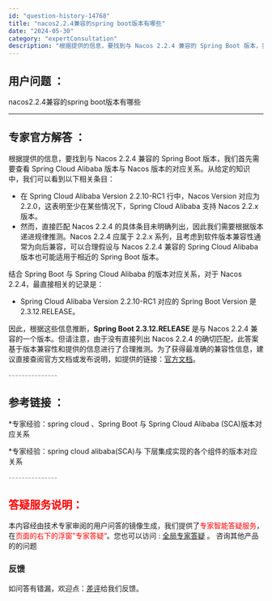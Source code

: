 ```yaml
---
id: "question-history-14768"
title: "nacos2.2.4兼容的spring boot版本有哪些"
date: "2024-05-30"
category: "expertConsultation"
description: "根据提供的信息，要找到与 Nacos 2.2.4 兼容的 Spring Boot 版本，我们首先需要查看 Spring Cloud Alibaba 版本与 Nacos 版本的对应关系。从给定的知识中，我们可以看到以下相关条目：- 在 Spring Cloud Alibaba Version 2.2."
---
```


## 用户问题 ： 
 nacos2.2.4兼容的spring boot版本有哪些  

---------------
## 专家官方解答 ：

根据提供的信息，要找到与 Nacos 2.2.4 兼容的 Spring Boot 版本，我们首先需要查看 Spring Cloud Alibaba 版本与 Nacos 版本的对应关系。从给定的知识中，我们可以看到以下相关条目：

- 在 Spring Cloud Alibaba Version 2.2.10-RC1 行中，Nacos Version 对应为 2.2.0，这表明至少在某些情况下，Spring Cloud Alibaba 支持 Nacos 2.2.x 版本。
- 然而，直接匹配 Nacos 2.2.4 的具体条目未明确列出，因此我们需要根据版本递进规律推测。Nacos 2.2.4 应属于 2.2.x 系列，且考虑到软件版本兼容性通常为向后兼容，可以合理假设与 Nacos 2.2.4 兼容的 Spring Cloud Alibaba 版本也可能适用于相近的 Spring Boot 版本。

结合 Spring Boot 与 Spring Cloud Alibaba 的版本对应关系，对于 Nacos 2.2.4，最直接相关的记录是：

- Spring Cloud Alibaba Version 2.2.10-RC1 对应的 Spring Boot Version 是 2.3.12.RELEASE。

因此，根据这些信息推断，**Spring Boot 2.3.12.RELEASE** 是与 Nacos 2.2.4 兼容的一个版本。但请注意，由于没有直接列出 Nacos 2.2.4 的确切匹配，此答案基于版本兼容性和提供的信息进行了合理推测。为了获得最准确的兼容性信息，建议直接查阅官方文档或发布说明，如提供的链接：[官方文档](https://sca.aliyun.com/docs/2023/overview/version-explain/)。


<font color="#949494">---------------</font> 


## 参考链接 ：

*专家经验：spring cloud 、Spring Boot 与 Spring Cloud Alibaba (SCA)版本对应关系 
 
 *专家经验：spring cloud alibaba(SCA)与 下层集成实现的各个组件的版本对应关系 


 <font color="#949494">---------------</font> 
 


## <font color="#FF0000">答疑服务说明：</font> 

本内容经由技术专家审阅的用户问答的镜像生成，我们提供了<font color="#FF0000">专家智能答疑服务</font>，在<font color="#FF0000">页面的右下的浮窗”专家答疑“</font>。您也可以访问 : [全局专家答疑](https://answer.opensource.alibaba.com/docs/intro) 。 咨询其他产品的的问题

### 反馈
如问答有错漏，欢迎点：[差评](https://ai.nacos.io/user/feedbackByEnhancerGradePOJOID?enhancerGradePOJOId=14771)给我们反馈。
